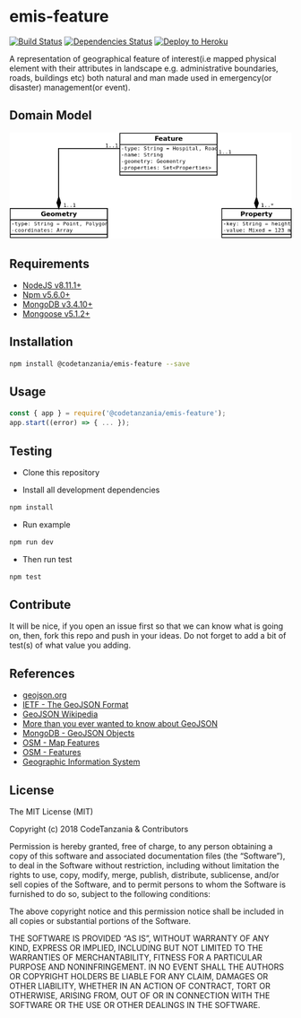 # emis-feature

[![Build Status](https://travis-ci.org/CodeTanzania/emis-feature.svg?branch=develop)](https://travis-ci.org/CodeTanzania/emis-feature)
[![Dependencies Status](https://david-dm.org/CodeTanzania/emis-feature/status.svg?style=flat-square)](https://david-dm.org/CodeTanzania/emis-feature)
[![Deploy to Heroku](https://www.herokucdn.com/deploy/button.png)](https://heroku.com/deploy?template=https://github.com/CodeTanzania/emis-feature/tree/develop)

A representation of geographical feature of interest(i.e mapped physical element with their attributes in landscape e.g. administrative boundaries, roads, buildings etc) both natural and man made used in emergency(or disaster) management(or event).

## Domain Model

![EMIS Feature Domain Model](https://raw.githubusercontent.com/CodeTanzania/emis-feature/develop/specifications/featurev0.1.0.png)

## Requirements

- [NodeJS v8.11.1+](https://nodejs.org)
- [Npm v5.6.0+](https://www.npmjs.com/)
- [MongoDB v3.4.10+](https://www.mongodb.com/)
- [Mongoose v5.1.2+](https://github.com/Automattic/mongoose)

## Installation

```sh
npm install @codetanzania/emis-feature --save
```

## Usage

```js
const { app } = require('@codetanzania/emis-feature');
app.start((error) => { ... });
```

## Testing

- Clone this repository

- Install all development dependencies

```sh
npm install
```

- Run example

```sh
npm run dev
```

- Then run test

```sh
npm test
```

## Contribute

It will be nice, if you open an issue first so that we can know what is going on, then, fork this repo and push in your ideas. Do not forget to add a bit of test(s) of what value you adding.


## References
- [geojson.org](http://geojson.org/)
- [IETF - The GeoJSON Format](https://tools.ietf.org/html/rfc7946)
- [GeoJSON Wikipedia](https://en.wikipedia.org/wiki/GeoJSON)
- [More than you ever wanted to know about GeoJSON](https://macwright.org/2015/03/23/geojson-second-bite.html)
- [MongoDB - GeoJSON Objects](https://docs.mongodb.com/manual/reference/geojson/)
- [OSM - Map Features](https://wiki.openstreetmap.org/wiki/Map_Features)
- [OSM - Features](https://wiki.openstreetmap.org/wiki/Features)
- [Geographic Information System](https://en.wikipedia.org/wiki/Geographic_information_system)


## License

The MIT License (MIT)

Copyright (c) 2018 CodeTanzania & Contributors

Permission is hereby granted, free of charge, to any person obtaining a copy of this software and associated documentation files (the “Software”), to deal in the Software without restriction, including without limitation the rights to use, copy, modify, merge, publish, distribute, sublicense, and/or sell copies of the Software, and to permit persons to whom the Software is furnished to do so, subject to the following conditions:

The above copyright notice and this permission notice shall be included in all copies or substantial portions of the Software.

THE SOFTWARE IS PROVIDED “AS IS”, WITHOUT WARRANTY OF ANY KIND, EXPRESS OR IMPLIED, INCLUDING BUT NOT LIMITED TO THE WARRANTIES OF MERCHANTABILITY, FITNESS FOR A PARTICULAR PURPOSE AND NONINFRINGEMENT. IN NO EVENT SHALL THE AUTHORS OR COPYRIGHT HOLDERS BE LIABLE FOR ANY CLAIM, DAMAGES OR OTHER LIABILITY, WHETHER IN AN ACTION OF CONTRACT, TORT OR OTHERWISE, ARISING FROM, OUT OF OR IN CONNECTION WITH THE SOFTWARE OR THE USE OR OTHER DEALINGS IN THE SOFTWARE.
